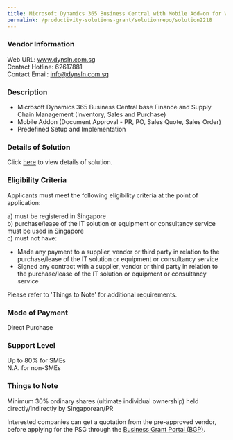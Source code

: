 ```yaml
---
title: Microsoft Dynamics 365 Business Central with Mobile Add-on for Wholesale Trade Version 18-3.01 - Cloud Solution Package-Basic with Addon
permalink: /productivity-solutions-grant/solutionrepo/solution2218
---
```


### Vendor Information
Web URL: www.dynsln.com.sg <br>Contact Hotline: 62617881 <br>Contact Email: info@dynsln.com.sg <br>

### Description

- Microsoft Dynamics 365 Business Central base Finance and Supply Chain Management (Inventory, Sales and Purchase)
- Mobile Addon (Document Approval - PR, PO, Sales Quote, Sales Order)
- Predefined Setup and Implementation

### Details of Solution

Click <a href='https://www.gobusiness.gov.sg/images/psg/DynamicSolutions20200274_Desensitised_Annex_3_Part_2.pdf' target='_blank'>here</a> to view details of solution.

### Eligibility Criteria

Applicants must meet the following eligibility criteria at the point of application:

a) must be registered in Singapore <br>
b) purchase/lease of the IT solution or equipment or consultancy service must be used in Singapore <br>
c) must not have:
- Made any payment to a supplier, vendor or third party in relation to the purchase/lease of the IT solution or equipment or consultancy service
- Signed any contract with a supplier, vendor or third party in relation to the purchase/lease of the IT solution or equipment or consultancy service

Please refer to 'Things to Note' for additional requirements.

### Mode of Payment
Direct Purchase

### Support Level
Up to 80% for SMEs <br>
N.A. for non-SMEs

### Things to Note
Minimum 30% ordinary shares (ultimate individual ownership) held directly/indirectly by Singaporean/PR

Interested companies can get a quotation from the pre-approved vendor, before applying for the PSG through the <a target='_blank' href='https://www.businessgrants.gov.sg/'>Business Grant Portal (BGP)</a>.
